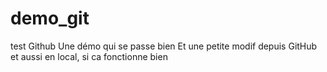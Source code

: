 # demo_git
test Github
Une démo qui se passe bien
Et une petite modif depuis GitHub
et aussi en local, si ca fonctionne bien